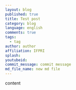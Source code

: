 ```yaml
---
layout: blog
published: true
title: Test post
category: blog
language: english
comments: true
tags: 
  - tag
author: author
affiliation: IFPRI
splash: 
youtubeid: 
commit_message: commit message
md_file_name: new md file
---
```

content